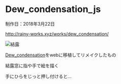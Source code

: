# Dew_condensation_js
制作日：2018年3月22日

http://rainy-works.xyz/works/dew_condensation/

![結露](https://pbs.twimg.com/media/DY5rs9AW4AInWRs.jpg)

[Dew_condensation](https://github.com/rain-lotus/Dew_condensation)をwebに移植してリメイクしたもの

結露窓に指や手で絵を描く

手にひらをじっと押し付けると…
